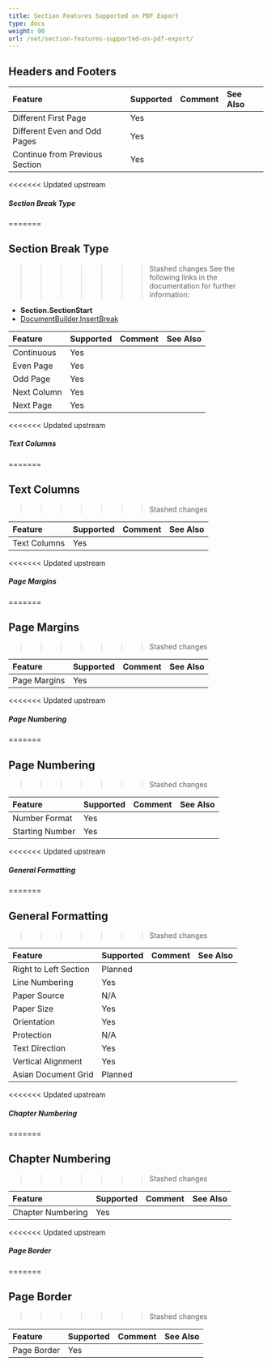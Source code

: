```yaml
---
title: Section Features Supported on PDF Export
type: docs
weight: 90
url: /net/section-features-supported-on-pdf-export/
---
```


## **Headers and Footers**

|**Feature**|**Supported**|**Comment**|**See Also**|
| :- | :- | :- | :- |
|Different First Page |Yes | | |
|Different Even and Odd Pages |Yes | | |
|Continue from Previous Section |Yes | | |
<<<<<<< Updated upstream

##### **Section Break Type**

=======
## **Section Break Type**
>>>>>>> Stashed changes
See the following links in the documentation for further information:

- **Section.SectionStart**
- [DocumentBuilder.InsertBreak](https://apireference.aspose.com/words/net/aspose.words/documentbuilder/methods/insertbreak)

|**Feature**|**Supported**|**Comment**|**See Also**|
| :- | :- | :- | :- |
|Continuous |Yes | | |
|Even Page |Yes | | |
|Odd Page |Yes | | |
|Next Column |Yes | | |
|Next Page |Yes | | |
<<<<<<< Updated upstream

##### **Text Columns**
=======
## **Text Columns**
>>>>>>> Stashed changes

|**Feature**|**Supported**|**Comment**|**See Also**|
| :- | :- | :- | :- |
|Text Columns |Yes | | |
<<<<<<< Updated upstream

##### **Page Margins**
=======
## **Page Margins**
>>>>>>> Stashed changes

|**Feature**|**Supported**|**Comment**|**See Also**|
| :- | :- | :- | :- |
|Page Margins |Yes | | |
<<<<<<< Updated upstream

##### **Page Numbering**
=======
## **Page Numbering**
>>>>>>> Stashed changes

|**Feature**|**Supported**|**Comment**|**See Also**|
| :- | :- | :- | :- |
|Number Format |Yes | | |
|Starting Number |Yes | | |
<<<<<<< Updated upstream

##### **General Formatting**
=======
## **General Formatting**
>>>>>>> Stashed changes

|**Feature**|**Supported**|**Comment**|**See Also**|
| :- | :- | :- | :- |
|Right to Left Section |Planned | | |
|Line Numbering |Yes | | |
|Paper Source |N/A | | |
|Paper Size |Yes | | |
|Orientation |Yes | | |
|Protection |N/A | | |
|Text Direction |Yes | | |
|Vertical Alignment |Yes | | |
|Asian Document Grid |Planned | | |
<<<<<<< Updated upstream

##### **Chapter Numbering**
=======
## **Chapter Numbering**
>>>>>>> Stashed changes

|**Feature**|**Supported**|**Comment**|**See Also**|
| :- | :- | :- | :- |
|Chapter Numbering |Yes | | |
<<<<<<< Updated upstream

##### **Page Border**
=======
## **Page Border**
>>>>>>> Stashed changes

|**Feature**|**Supported**|**Comment**|**See Also**|
| :- | :- | :- | :- |
|Page Border |Yes | | |

